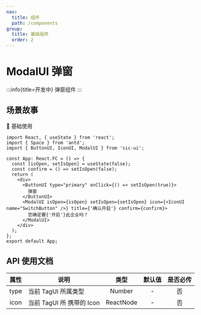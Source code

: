 ```yaml
---
nav:
  title: 组件
  path: /components
group:
  title: 基础组件
  order: 2
---
```


# ModalUI 弹窗

:::info{title=开发中}
弹窗组件
:::

## 场景故事

💎 基础使用

```tsx
import React, { useState } from 'react';
import { Space } from 'antd';
import { ButtonUI, IconUI, ModalUI } from 'sic-ui';

const App: React.FC = () => {
  const [isOpen, setIsOpen] = useState(false);
  const confirm = () => setIsOpen(false);
  return (
    <div>
      <ButtonUI type="primary" onClick={() => setIsOpen(true)}>
        弹窗
      </ButtonUI>
      <ModalUI isOpen={isOpen} setIsOpen={setIsOpen} icon={<IconUI name="SwitchButton" />} title={'确认开启'} confirm={confirm}>
        您确定要{'开启'}此企业吗？
      </ModalUI>
    </div>
  );
};
export default App;
```

## API 使用文档

<font size=1>

| 属性 | 说明                      |   类型    | 默认值 | 是否必传 |
| :--: | ------------------------- | :-------: | :----: | :------: |
| type | 当前 TagUI 所属类型       |  Number   |   -    |    否    |
| icon | 当前 TagUI 所 携带的 Icon | ReactNode |   -    |    否    |

</font>
